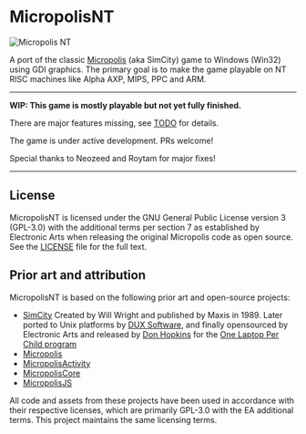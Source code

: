 # MicropolisNT

![Micropolis NT](micropolisnt.png)

A port of the classic [Micropolis](https://github.com/SimHacker/micropolis) (aka SimCity) game to Windows (Win32) using GDI graphics. The primary goal is to make the game playable on NT RISC machines like Alpha AXP, MIPS, PPC and ARM.

--------------

**WIP: This game is mostly playable but not yet fully finished.**

There are major features missing, see [TODO](TODO.md) for details. 

The game is under active development. PRs welcome!

Special thanks to Neozeed and Roytam for major fixes!

--------------

## License

MicropolisNT is licensed under the GNU General Public License version 3 (GPL-3.0) with the additional terms per section 7 as established by Electronic Arts when releasing the original Micropolis code as open source. See the [LICENSE](LICENSE) file for the full text.

## Prior art and attribution

MicropolisNT is based on the following prior art and open-source projects:

- [SimCity](https://en.wikipedia.org/wiki/SimCity_(1989_video_game)) Created by Will Wright and published by Maxis in 1989. Later ported to Unix platforms by [DUX Software](https://web.archive.org/web/19970714233606/http://www.dux.com/simctyux.html), and finally opensourced by Electronic Arts and released by [Don Hopkins](https://www.donhopkins.com/home/micropolis/) for the [One Laptop Per Child program](https://wiki.laptop.org/go/Micropolis) 
- [Micropolis](https://github.com/SimHacker/micropolis)
- [MicropolisActivity](https://github.com/SimHacker/micropolis/tree/master/micropolis-activity)
- [MicropolisCore](https://github.com/SimHacker/MicropolisCore)
- [MicropolisJS](https://github.com/graememcc/micropolisJS)

All code and assets from these projects have been used in accordance with their respective licenses, which are primarily GPL-3.0 with the EA additional terms. This project maintains the same licensing terms.
